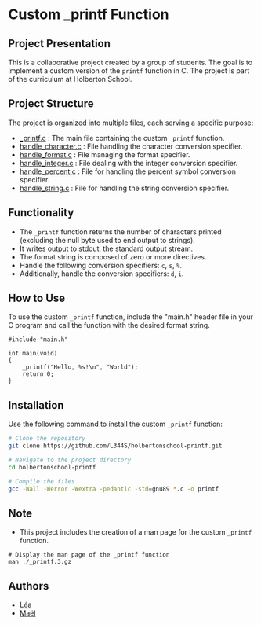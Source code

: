 # Custom _printf Function

## Project Presentation

This is a collaborative project created by a group of students. The goal is to implement a custom version of the `printf` function in C. The project is part of the curriculum at Holberton School.

## Project Structure

The project is organized into multiple files, each serving a specific purpose:
- [\_printf.c](https://github.com/L344S/holbertonschool-printf/blob/main/_printf.c) : The main file containing the custom `_printf` function.
- [handle_character.c](https://github.com/L344S/holbertonschool-printf/blob/main/handle_character.c) : File handling the character conversion specifier.
- [handle_format.c](https://github.com/L344S/holbertonschool-printf/blob/main/handle_format.c) : File managing the format specifier.
- [handle_integer.c](https://github.com/L344S/holbertonschool-printf/blob/main/handle_integer.c) : File dealing with the integer conversion specifier.
- [handle_percent.c](https://github.com/L344S/holbertonschool-printf/blob/main/handle_percent.c) : File for handling the percent symbol conversion specifier.
- [handle_string.c](https://github.com/L344S/holbertonschool-printf/blob/main/handle_string.c) : File for handling the string conversion specifier.

## Functionality

- The `_printf` function returns the number of characters printed (excluding the null byte used to end output to strings).
- It writes output to stdout, the standard output stream.
- The format string is composed of zero or more directives.
- Handle the following conversion specifiers: `c`, `s`, `%`.
- Additionally, handle the conversion specifiers: `d`, `i`.

## How to Use

To use the custom `_printf` function, include the "main.h" header file in your C program and call the function with the desired format string.

```
#include "main.h"

int main(void)
{
    _printf("Hello, %s!\n", "World");
    return 0;
}
```
## Installation

Use the following command to install the custom `_printf` function:

```bash
# Clone the repository
git clone https://github.com/L344S/holbertonschool-printf.git

# Navigate to the project directory
cd holbertonschool-printf

# Compile the files
gcc -Wall -Werror -Wextra -pedantic -std=gnu89 *.c -o printf
```
## Note

- This project includes the creation of a man page for the custom `_printf` function.
```
# Display the man page of the _printf function
man ./_printf.3.gz
```

## Authors

- [Léa](https://github.com/L344S)
- [Maël](https://github.com/maelpseudo)

